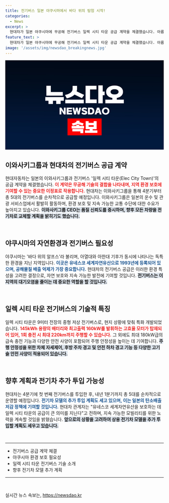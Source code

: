 ```yaml
---
title: 전기버스 일본 야쿠시마에서 바다 위의 탐험 시작!
categories:
  - News
excerpt: >
  현대차가 일본 야쿠시마에 무공해 전기버스 일렉 시티 타운 공급 계약을 체결했습니다. 아름다운 자연환경을 보호하고 탄소 저감에 기여하는 이 전기버스는 4분기부터 순차적으로 도입됩니다.
feature_text: >
  현대차가 일본 야쿠시마에 무공해 전기버스 일렉 시티 타운 공급 계약을 체결했습니다. 아름다운 자연환경을 보호하고 탄소 저감에 기여하는 이 전기버스는 4분기부터 순차적으로 도입됩니다.
image: '/assets/img/newsdao_breakingnews.jpg'
---
```


<p><img src="/assets/img/newsdao_breakingnews.jpg" alt="koreaapp 속보" /></p>

<h2 data-ke-size="size26">이와사키그룹과 현대차의 전기버스 공급 계약</h2>

<p data-ke-size="size16">현대자동차는 일본의 이와사키그룹과 전기버스 '일렉 시티 타운(Elec City Town)'의 공급 계약을 체결했습니다. <b><span style="color: #ee2323;">이 계약은 무공해 기술의 결합을 나타내며, 지역 환경 보호에 기여할 수 있는 중요한 이정표로 작용합니다.</span></b> 현대차는 이와사키그룹을 통해 4분기부터 총 5대의 전기버스를 순차적으로 공급할 예정입니다. 이와사키그룹은 일본의 운수 및 관광 서비스업에서 활발히 활동하며, 환경 보호 및 지속 가능한 교통 수단에 대한 수요가 높아지고 있습니다. <b><span style="background-color: #21538527;">이와사키그룹 CEO는 품질 신뢰도를 중시하며, 향후 모든 차량을 전기차로 교체할 계획을 밝히기도 했습니다.</span></b></p>

<p data-ke-size="size16">&nbsp;</p>

<h2 data-ke-size="size26">야쿠시마의 자연환경과 전기버스 필요성</h2>

<p data-ke-size="size16">야쿠시마는 '바다 위의 알프스'라 불리며, 아열대와 아한대 기후가 동시에 나타나는 독특한 환경을 지닌 지역입니다. <b><span style="color: #1a5490;">이곳은 유네스코 세계자연유산으로 1993년에 등록되어 있으며, 공해물질 배출 억제가 가장 중요합니다.</span></b> 현대차의 전기버스 공급은 이러한 환경 특성을 고려한 결정으로, 자연 보호와 지속 가능한 발전에 기여할 것입니다. <b><span style="background-color: #21538527;">전기버스는 이 지역의 대기오염을 줄이는 데 중요한 역할을 할 것입니다.</span></b></p>

<p data-ke-size="size16">&nbsp;</p>

<h2 data-ke-size="size26">일렉 시티 타운 전기버스의 기술적 특징</h2>

<p data-ke-size="size16">일렉 시티 타운은 9미터 전장의 중형 저상 전기버스로, 현지 상황에 맞춰 특화 개발되었습니다. <b><span style="color: #ee2323;">145kWh 용량의 배터리와 최고출력 160kW를 발휘하는 고효율 모터가 탑재되어 있어, 1회 충전 시 최대 220km까지 주행할 수 있습니다.</span></b> 그 외에도 최대 180kW급의 급속 충전 기능과 다양한 안전 사양이 포함되어 주행 안정성을 높이는 데 기여합니다. <b><span style="background-color: #21538527;">주행 안정성을 위한 차체 자세제어, 후방 주차 경고 및 안전 하차 경고 기능 등 다양한 고기술 안전 사양이 적용되어 있습니다.</span></b></p>

<p data-ke-size="size16">&nbsp;</p>

<h2 data-ke-size="size26">향후 계획과 전기차 추가 투입 가능성</h2>

<p data-ke-size="size16">현대차는 4분기에 첫 번째 전기버스를 투입한 후, 내년 1분기까지 총 5대를 순차적으로 운영할 예정입니다. <b><span style="color: #1a5490;">전기차 모델의 추가 투입 계획도 세고 있으며, 이는 일본의 탄소배출 저감 정책에 기여할 것입니다.</span></b> 현대차 관계자는 "유네스코 세계자연유산을 보호하는 데 일렉 시티 타운의 공급이 큰 의미를 지닌다"고 전하며, 지속 가능한 모빌리티를 위한 노력을 계속할 것임을 밝혔습니다. <b><span style="background-color: #21538527;">앞으로의 상황을 고려하여 상용 전기차 모델을 추가 투입할 계획도 세우고 있습니다.</span></b></p>

<p data-ke-size="size16">&nbsp;</p>

<hr>

<ul>
    <li>전기버스 공급 계약 체결</li>
    <li>야쿠시마 환경 보호 필요성</li>
    <li>일렉 시티 타운 전기버스 기술 소개</li>
    <li>향후 전기차 모델 추가 계획</li>
</ul>

<hr>

<p data-ke-size="size16">&nbsp;</p>
실시간 뉴스 속보는, <a href="https://newsdao.kr" rel="dofollow">https://newsdao.kr</a>


